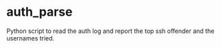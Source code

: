 # auth_parse
Python script to read the auth log and report the top ssh offender and the usernames tried.
